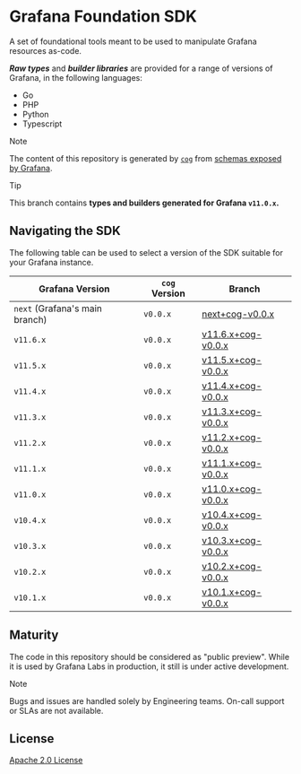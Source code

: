 # Grafana Foundation SDK

A set of foundational tools meant to be used to manipulate Grafana resources
as-code.

**_Raw types_** and **_builder libraries_** are provided for a range
of versions of Grafana, in the following languages:

* Go
* PHP
* Python
* Typescript

> [!NOTE]
> The content of this repository is generated by [`cog`][cog] from
> [schemas exposed by Grafana][kind-registry].

> [!TIP]
> This branch contains **types and builders generated for Grafana `v11.0.x`.**

## Navigating the SDK

The following table can be used to select a version of the SDK suitable for
your Grafana instance.

| Grafana Version                | `cog` Version | Branch |
| ------------------------------ | ------------- | ------ |
| `next` (Grafana's main branch) | `v0.0.x`      | [next+cog-v0.0.x](https://github.com/grafana/grafana-foundation-sdk/tree/next%2Bcog-v0.0.x) |
| `v11.6.x` | `v0.0.x`      | [v11.6.x+cog-v0.0.x](https://github.com/grafana/grafana-foundation-sdk/tree/v11.6.x%2Bcog-v0.0.x) |
| `v11.5.x` | `v0.0.x`      | [v11.5.x+cog-v0.0.x](https://github.com/grafana/grafana-foundation-sdk/tree/v11.5.x%2Bcog-v0.0.x) |
| `v11.4.x` | `v0.0.x`      | [v11.4.x+cog-v0.0.x](https://github.com/grafana/grafana-foundation-sdk/tree/v11.4.x%2Bcog-v0.0.x) |
| `v11.3.x` | `v0.0.x`      | [v11.3.x+cog-v0.0.x](https://github.com/grafana/grafana-foundation-sdk/tree/v11.3.x%2Bcog-v0.0.x) |
| `v11.2.x` | `v0.0.x`      | [v11.2.x+cog-v0.0.x](https://github.com/grafana/grafana-foundation-sdk/tree/v11.2.x%2Bcog-v0.0.x) |
| `v11.1.x` | `v0.0.x`      | [v11.1.x+cog-v0.0.x](https://github.com/grafana/grafana-foundation-sdk/tree/v11.1.x%2Bcog-v0.0.x) |
| `v11.0.x` | `v0.0.x`      | [v11.0.x+cog-v0.0.x](https://github.com/grafana/grafana-foundation-sdk/tree/v11.0.x%2Bcog-v0.0.x) |
| `v10.4.x` | `v0.0.x`      | [v10.4.x+cog-v0.0.x](https://github.com/grafana/grafana-foundation-sdk/tree/v10.4.x%2Bcog-v0.0.x) |
| `v10.3.x` | `v0.0.x`      | [v10.3.x+cog-v0.0.x](https://github.com/grafana/grafana-foundation-sdk/tree/v10.3.x%2Bcog-v0.0.x) |
| `v10.2.x` | `v0.0.x`      | [v10.2.x+cog-v0.0.x](https://github.com/grafana/grafana-foundation-sdk/tree/v10.2.x%2Bcog-v0.0.x) |
| `v10.1.x` | `v0.0.x`      | [v10.1.x+cog-v0.0.x](https://github.com/grafana/grafana-foundation-sdk/tree/v10.1.x%2Bcog-v0.0.x) |

## Maturity

The code in this repository should be considered as "public preview". While it is used by Grafana Labs in production, it still is under active development.

> [!NOTE]
> Bugs and issues are handled solely by Engineering teams. On-call support or SLAs are not available.

## License

[Apache 2.0 License](./LICENSE)

[cog]: <https://github.com/grafana/cog>
[kind-registry]: <https://github.com/grafana/kind-registry>
